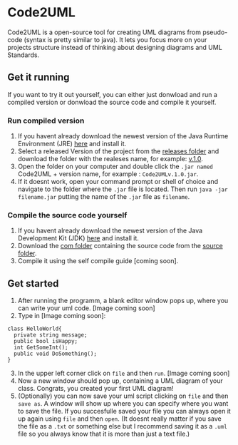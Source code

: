 # Code2UML
Code2UML is a open-source tool for creating UML diagrams from pseudo-code (syntax is pretty similar to java).
It lets you focus more on your projects structure instead of thinking about designing diagrams and UML Standards. 

## Get it running
If you want to try it out yourself, you can either just donwload and run a compiled version or donwload the source code and compile it yourself.

### Run compiled version
  1. If you havent already download the newest version of the Java Runtime Environment (JRE) [here](https://www.java.com/de/download/) and install it.
  2. Select a released Version of the project from the [releases folder](https://github.com/DarkReaperDev/TextUML/tree/master/releases) and download the folder with the realeses name, for example: [v.1.0](https://github.com/DarkReaperDev/TextUML/tree/master/releases/v.1/v.1.0). 
  3. Open the folder on your computer and double click the `.jar named` Code2UML + version name, for example : `Code2UMLv.1.0.jar`.
  4. If it doesnt work, open your command prompt or shell of choice and navigate to the folder where the `.jar` file is located. Then run `java -jar filename.jar` putting the name of the `.jar` file as `filename`.
   
### Compile the source code yourself
  1. If you havent already download the newest version of the Java Development Kit (JDK) [here](https://www.oracle.com/de/java/technologies/javase/javase-jdk8-downloads.html) and install it.
  2. Download the [com folder](https://github.com/DarkReaperDev/TextUML/tree/master/src/com) containing the source code from the [source folder](https://github.com/DarkReaperDev/TextUML/tree/master/src).
  3. Compile it using the self compile guide \[coming soon].
  
## Get started
  1. After running the programm, a blank editor window pops up, where you can write your uml code. \[Image coming soon]
  2. Type in \[Image coming soon]: 
```
class HelloWorld{
  private string message;
  public bool isHappy;
  int GetSomeInt();
  public void DoSomething();
}
```
  3. In the upper left corner click on `file` and then `run`. \[Image coming soon]
  4. Now a new window should pop up, containing a UML diagram of your class. Congrats, you created your first UML diagram!
  5. (Optionally) you can now save your uml script clicking on `file` and then `save as`. A window will show up where you can specify where you want to save the file. If you succesfulle saved your file you can always open it up again using `file` and then `open`. (It doesnt really matter if you save the file as a `.txt` or something else but I recommend saving it as a `.uml` file so you always know that it is more than just a text file.)
